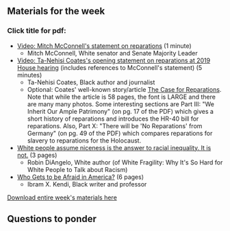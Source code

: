 ## Materials for the week
### Click title for pdf:

- <a href="https://www.youtube.com/watch?v=FrTxjkMPguU">Video: Mitch McConnell's statement on reparations</a> (1 minute)
  - Mitch McConnell, White senator and Senate Majority Leader
- <a href="https://www.youtube.com/watch?v=kcCnQ3iRkys">Video: Ta-Nehisi Coates's opening statement on reparations at 2019 House hearing</a> (includes references to McConnell's statement) (5 minutes)
  - Ta-Nehisi Coates, Black author and journalist
  - Optional: Coates' well-known story/article <a href="week2/case-for-reparations.pdf">The Case for Reparations</a>. Note that while the article is 58 pages, the font is LARGE and there are many many photos. Some interesting sections are Part III: "We Inherit Our Ample Patrimony" (on pg. 17 of the PDF) which gives a short history of reparations and introduces the HR-40 bill for reparations. Also, Part X: "There will be 'No Reparations' from Germany" (on pg. 49 of the PDF) which compares reparations for slavery to reparations for the Holocaust. 
- <a href="week1/is-niceness-the-answer.pdf">White people assume niceness is the answer to racial inequality. It is not.</a> (3 pages)
  - Robin DiAngelo, White author (of White Fragility: Why It's So Hard for White People to Talk about Racism)
- <a href="week1/who-gets-to-be-afraid-in-America.pdf">Who Gets to be Afraid in America?</a> (6 pages)
  - Ibram X. Kendi, Black writer and professor

<a href="week1/week1-race_and_privilege.zip">Download entire week's materials here</a>


## Questions to ponder
